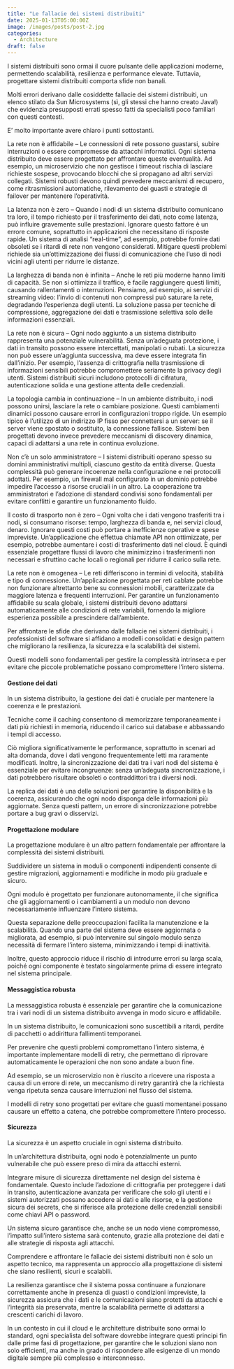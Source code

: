 ```yaml
---
title: "Le fallacie dei sistemi distribuiti"
date: 2025-01-13T05:00:00Z
image: /images/posts/post-2.jpg
categories: 
  - Architecture
draft: false
---
```


I sistemi distribuiti sono ormai il cuore pulsante delle applicazioni moderne, permettendo scalabilità, resilienza e performance elevate. Tuttavia, progettare sistemi distribuiti comporta sfide non banali.

Molti errori derivano dalle cosiddette fallacie dei sistemi distribuiti, un elenco stilato da Sun Microsystems (sì, gli stessi che hanno creato Java!) che evidenzia presupposti errati spesso fatti da specialisti poco familiari con questi contesti.

E’ molto importante avere chiaro i punti sottostanti.

La rete non è affidabile – Le connessioni di rete possono guastarsi, subire interruzioni o essere compromesse da attacchi informatici. Ogni sistema distribuito deve essere progettato per affrontare queste eventualità. Ad esempio, un microservizio che non gestisce i timeout rischia di lasciare richieste sospese, provocando blocchi che si propagano ad altri servizi collegati. Sistemi robusti devono quindi prevedere meccanismi di recupero, come ritrasmissioni automatiche, rilevamento dei guasti e strategie di failover per mantenere l’operatività.

La latenza non è zero – Quando i nodi di un sistema distribuito comunicano tra loro, il tempo richiesto per il trasferimento dei dati, noto come latenza, può influire gravemente sulle prestazioni. Ignorare questo fattore è un errore comune, soprattutto in applicazioni che necessitano di risposte rapide. Un sistema di analisi “real-time”, ad esempio, potrebbe fornire dati obsoleti se i ritardi di rete non vengono considerati. Mitigare questi problemi richiede sia un’ottimizzazione dei flussi di comunicazione che l’uso di nodi vicini agli utenti per ridurre le distanze.

La larghezza di banda non è infinita – Anche le reti più moderne hanno limiti di capacità. Se non si ottimizza il traffico, è facile raggiungere questi limiti, causando rallentamenti o interruzioni. Pensiamo, ad esempio, ai servizi di streaming video: l’invio di contenuti non compressi può saturare la rete, degradando l’esperienza degli utenti. La soluzione passa per tecniche di compressione, aggregazione dei dati e trasmissione selettiva solo delle informazioni essenziali.

La rete non è sicura – Ogni nodo aggiunto a un sistema distribuito rappresenta una potenziale vulnerabilità. Senza un’adeguata protezione, i dati in transito possono essere intercettati, manipolati o rubati. La sicurezza non può essere un’aggiunta successiva, ma deve essere integrata fin dall’inizio. Per esempio, l’assenza di crittografia nella trasmissione di informazioni sensibili potrebbe compromettere seriamente la privacy degli utenti. Sistemi distribuiti sicuri includono protocolli di cifratura, autenticazione solida e una gestione attenta delle credenziali.

La topologia cambia in continuazione – In un ambiente distribuito, i nodi possono unirsi, lasciare la rete o cambiare posizione. Questi cambiamenti dinamici possono causare errori in configurazioni troppo rigide. Un esempio tipico è l’utilizzo di un indirizzo IP fisso per connettersi a un server: se il server viene spostato o sostituito, la connessione fallisce. Sistemi ben progettati devono invece prevedere meccanismi di discovery dinamica, capaci di adattarsi a una rete in continua evoluzione.

Non c’è un solo amministratore – I sistemi distribuiti operano spesso su domini amministrativi multipli, ciascuno gestito da entità diverse. Questa complessità può generare incoerenze nella configurazione e nei protocolli adottati. Per esempio, un firewall mal configurato in un dominio potrebbe impedire l’accesso a risorse cruciali in un altro. La cooperazione tra amministratori e l’adozione di standard condivisi sono fondamentali per evitare conflitti e garantire un funzionamento fluido.

Il costo di trasporto non è zero – Ogni volta che i dati vengono trasferiti tra i nodi, si consumano risorse: tempo, larghezza di banda e, nei servizi cloud, denaro. Ignorare questi costi può portare a inefficienze operative e spese impreviste. Un’applicazione che effettua chiamate API non ottimizzate, per esempio, potrebbe aumentare i costi di trasferimento dati nel cloud. È quindi essenziale progettare flussi di lavoro che minimizzino i trasferimenti non necessari e sfruttino cache locali o regionali per ridurre il carico sulla rete.

La rete non è omogenea – Le reti differiscono in termini di velocità, stabilità e tipo di connessione. Un’applicazione progettata per reti cablate potrebbe non funzionare altrettanto bene su connessioni mobili, caratterizzate da maggiore latenza e frequenti interruzioni. Per garantire un funzionamento affidabile su scala globale, i sistemi distribuiti devono adattarsi automaticamente alle condizioni di rete variabili, fornendo la migliore esperienza possibile a prescindere dall’ambiente.

Per affrontare le sfide che derivano dalle fallacie nei sistemi distribuiti, i professionisti del software si affidano a modelli consolidati e design pattern che migliorano la resilienza, la sicurezza e la scalabilità dei sistemi.

Questi modelli sono fondamentali per gestire la complessità intrinseca e per evitare che piccole problematiche possano compromettere l’intero sistema.

#### Gestione dei dati

In un sistema distribuito, la gestione dei dati è cruciale per mantenere la coerenza e le prestazioni.

Tecniche come il caching consentono di memorizzare temporaneamente i dati più richiesti in memoria, riducendo il carico sui database e abbassando i tempi di accesso.

Ciò migliora significativamente le performance, soprattutto in scenari ad alta domanda, dove i dati vengono frequentemente letti ma raramente modificati. Inoltre, la sincronizzazione dei dati tra i vari nodi del sistema è essenziale per evitare incongruenze: senza un’adeguata sincronizzazione, i dati potrebbero risultare obsoleti o contraddittori tra i diversi nodi.

La replica dei dati è una delle soluzioni per garantire la disponibilità e la coerenza, assicurando che ogni nodo disponga delle informazioni più aggiornate. Senza questi pattern, un errore di sincronizzazione potrebbe portare a bug gravi o disservizi.

#### Progettazione modulare

La progettazione modulare è un altro pattern fondamentale per affrontare la complessità dei sistemi distribuiti.

Suddividere un sistema in moduli o componenti indipendenti consente di gestire migrazioni, aggiornamenti e modifiche in modo più graduale e sicuro.

Ogni modulo è progettato per funzionare autonomamente, il che significa che gli aggiornamenti o i cambiamenti a un modulo non devono necessariamente influenzare l’intero sistema.

Questa separazione delle preoccupazioni facilita la manutenzione e la scalabilità. Quando una parte del sistema deve essere aggiornata o migliorata, ad esempio, si può intervenire sul singolo modulo senza necessità di fermare l’intero sistema, minimizzando i tempi di inattività.

Inoltre, questo approccio riduce il rischio di introdurre errori su larga scala, poiché ogni componente è testato singolarmente prima di essere integrato nel sistema principale.

####  Messaggistica robusta
La messaggistica robusta è essenziale per garantire che la comunicazione tra i vari nodi di un sistema distribuito avvenga in modo sicuro e affidabile.

In un sistema distribuito, le comunicazioni sono suscettibili a ritardi, perdite di pacchetti o addirittura fallimenti temporanei.

Per prevenire che questi problemi compromettano l’intero sistema, è importante implementare modelli di retry, che permettano di riprovare automaticamente le operazioni che non sono andate a buon fine.

Ad esempio, se un microservizio non è riuscito a ricevere una risposta a causa di un errore di rete, un meccanismo di retry garantirà che la richiesta venga ripetuta senza causare interruzioni nel flusso del sistema.

I modelli di retry sono progettati per evitare che guasti momentanei possano causare un effetto a catena, che potrebbe compromettere l’intero processo.

####  Sicurezza
La sicurezza è un aspetto cruciale in ogni sistema distribuito.

In un’architettura distribuita, ogni nodo è potenzialmente un punto vulnerabile che può essere preso di mira da attacchi esterni.

Integrare misure di sicurezza direttamente nel design del sistema è fondamentale. Questo include l’adozione di crittografia per proteggere i dati in transito, autenticazione avanzata per verificare che solo gli utenti e i sistemi autorizzati possano accedere ai dati e alle risorse, e la gestione sicura dei secrets, che si riferisce alla protezione delle credenziali sensibili come chiavi API o password.

Un sistema sicuro garantisce che, anche se un nodo viene compromesso, l’impatto sull’intero sistema sarà contenuto, grazie alla protezione dei dati e alle strategie di risposta agli attacchi.

Comprendere e affrontare le fallacie dei sistemi distribuiti non è solo un aspetto tecnico, ma rappresenta un approccio alla progettazione di sistemi che siano resilienti, sicuri e scalabili.

La resilienza garantisce che il sistema possa continuare a funzionare correttamente anche in presenza di guasti o condizioni impreviste, la sicurezza assicura che i dati e le comunicazioni siano protetti da attacchi e l’integrità sia preservata, mentre la scalabilità permette di adattarsi a crescenti carichi di lavoro.

In un contesto in cui il cloud e le architetture distribuite sono ormai lo standard, ogni specialista del software dovrebbe integrare questi principi fin dalle prime fasi di progettazione, per garantire che le soluzioni siano non solo efficienti, ma anche in grado di rispondere alle esigenze di un mondo digitale sempre più complesso e interconnesso.


